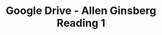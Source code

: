 ---
layout: manifest
title: Google Drive - Allen Ginsberg Reading 1
manifest_name: google-drive-allen-ginsberg-reading-1

---